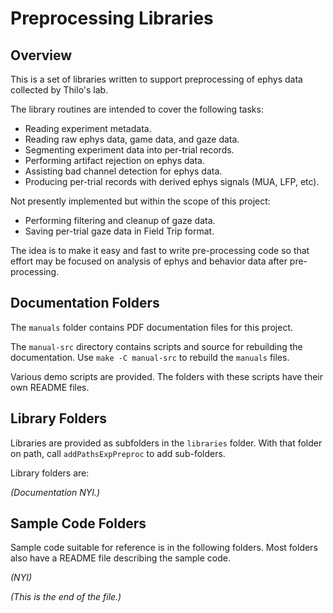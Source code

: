 # Preprocessing Libraries

## Overview

This is a set of libraries written to support preprocessing of ephys data
collected by Thilo's lab.

The library routines are intended to cover the following tasks:
* Reading experiment metadata.
* Reading raw ephys data, game data, and gaze data.
* Segmenting experiment data into per-trial records.
* Performing artifact rejection on ephys data.
* Assisting bad channel detection for ephys data.
* Producing per-trial records with derived ephys signals (MUA, LFP, etc).

Not presently implemented but within the scope of this project:
* Performing filtering and cleanup of gaze data.
* Saving per-trial gaze data in Field Trip format.

The idea is to make it easy and fast to write pre-processing code so that
effort may be focused on analysis of ephys and behavior data after
pre-processing.


## Documentation Folders

The `manuals` folder contains PDF documentation files for this project.

The `manual-src` directory contains scripts and source for rebuilding the
documentation. Use `make -C manual-src` to rebuild the `manuals` files.

Various demo scripts are provided. The folders with these scripts have
their own README files.


## Library Folders

Libraries are provided as subfolders in the `libraries` folder. With that
folder on path, call `addPathsExpPreproc` to add sub-folders.

Library folders are:

_(Documentation NYI.)_



## Sample Code Folders

Sample code suitable for reference is in the following folders. Most
folders also have a README file describing the sample code.

_(NYI)_


_(This is the end of the file.)_
